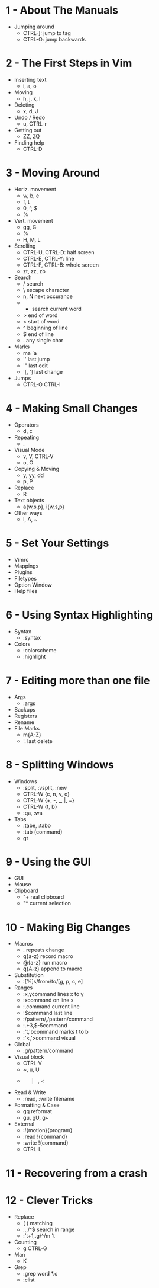 # 1 - About The Manuals
- Jumping around
  * CTRL-]: jump to tag
  * CTRL-O: jump backwards

# 2 - The First Steps in Vim
- Inserting text
  * i, a, o
- Moving
  * h, j, k, l
- Deleting
  * x, d, J
- Undo / Redo
  * u, CTRL-r
- Getting out
  * ZZ, ZQ
- Finding help
  * CTRL-D

# 3 - Moving Around
- Horiz. movement
  * w, b, e
  * f, t
  * 0, ^, $
  * %
- Vert. movement
  * gg, G
  * %
  * H, M, L
- Scrolling
  * CTRL-U, CTRL-D: half screen
  * CTRL-E, CTRL-Y: line
  * CTRL-F, CTRL-B: whole screen
  * zt, zz, zb
- Search
  * / search
  * \ escape character
  * n, N next occurance
  * * search current word
  * \> end of word
  * \< start of word
  * ^ beginning of line
  * $ end of line
  * . any single char
- Marks
  * ma `a
  * '' last jump
  * '" last edit
  * '[, '] last change
- Jumps
  * CTRL-O CTRL-I

# 4 - Making Small Changes
- Operators
  * d, c
- Repeating
  * .
- Visual Mode
  * v, V, CTRL-V
  * o, O
- Copying & Moving
  * y, yy, dd
  * p, P
- Replace
  * R
- Text objects
  * a{w,s,p}, i{w,s,p}
- Other ways
  * I, A, ~

# 5 - Set Your Settings
- Vimrc
- Mappings
- Plugins
- Filetypes
- Option Window
- Help files

# 6 - Using Syntax Highlighting
- Syntax
  * :syntax
- Colors
  * :colorscheme
  * :highlight

# 7 - Editing more than one file
- Args
  * :args
- Backups
- Registers
- Rename
- File Marks
  * m{A-Z}
  * '. last delete

# 8 - Splitting Windows
- Windows
  * :split, :vsplit, :new
  * CTRL-W {c, n, v, o}
  * CTRL-W {+, -, _, |, =}
  * CTRL-W {t, b}
  * :qa, :wa
- Tabs
  * :tabe, :tabo
  * :tab {command}
  * gt

# 9 - Using the GUI
- GUI
- Mouse
- Clipboard
  * "+ real clipboard
  * "* current selection

# 10 - Making Big Changes
- Macros
  * . repeats change
  * q{a-z} record macro
  * @{a-z} run macro
  * q{A-z} append to macro
- Substitution
  * :[%]s/from/to/[g, p, c, e]
- Ranges
  * :x,ycommand lines x to y
  * :xcommand on line x
  * :.command current line
  * :$command last line
  * :/pattern/,/pattern/command
  * :.+3,$-5command
  * :'t,'bcommand marks t to b
  * :'<,'>command visual
- Global
  * :g/pattern/command
- Visual block
  * CTRL-V
  * ~, u, U
  * >, <
- Read & Write
  * :read, :write filename
- Formatting & Case
  * gq reformat
  * gu, gU, g~
- External
  * :!{motion}{program}
  * :read !{command}
  * :write !{command}
  * CTRL-L

# 11 - Recovering from a crash

# 12 - Clever Tricks
- Replace
  * \( \) matching
  * :.,/^$ search in range
  * :'t+1,.g/^/m 't
- Counting
  * g CTRL-G
- Man
  * K
- Grep
  * :grep word *.c
  * :clist
